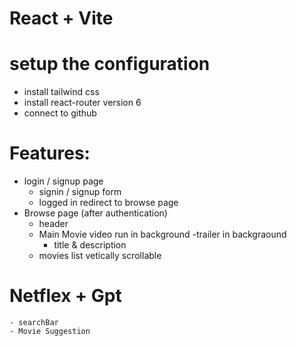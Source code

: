 # React + Vite

# setup the configuration

- install tailwind css
- install react-router version 6
- connect to github
# Features:

- login / signup page
  - signin / signup form
  - logged in redirect to browse page
- Browse page (after authentication)
  - header
  - Main Movie video run in background
    -trailer in backgraound
    - title & description
  - movies list vetically scrollable

# Netflex + Gpt

    - searchBar
    - Movie Suggestion

